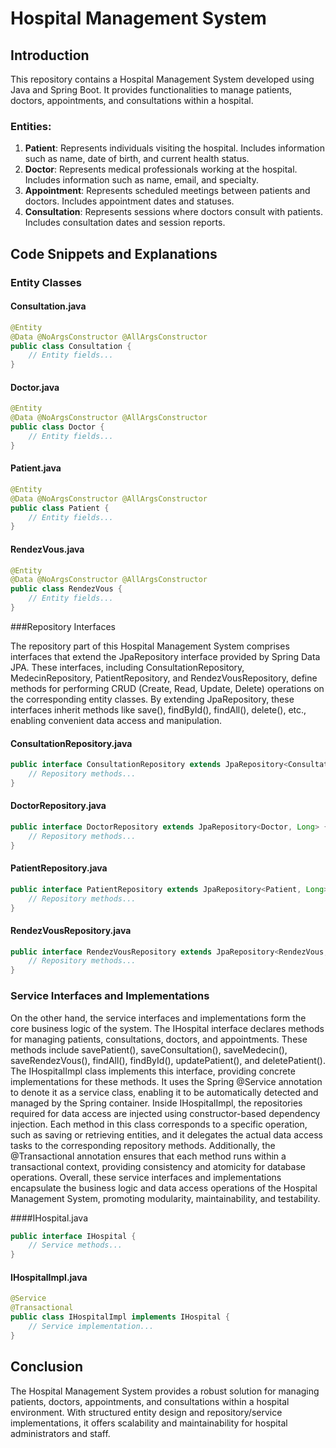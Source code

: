 # Hospital Management System

## Introduction

This repository contains a Hospital Management System developed using Java and Spring Boot. It provides functionalities to manage patients, doctors, appointments, and consultations within a hospital.

### Entities:

1. **Patient**: Represents individuals visiting the hospital. Includes information such as name, date of birth, and current health status.
2. **Doctor**: Represents medical professionals working at the hospital. Includes information such as name, email, and specialty.
3. **Appointment**: Represents scheduled meetings between patients and doctors. Includes appointment dates and statuses.
4. **Consultation**: Represents sessions where doctors consult with patients. Includes consultation dates and session reports.

## Code Snippets and Explanations

### Entity Classes

#### Consultation.java

```java
@Entity
@Data @NoArgsConstructor @AllArgsConstructor
public class Consultation {
    // Entity fields...
}
```
#### Doctor.java
```java
@Entity
@Data @NoArgsConstructor @AllArgsConstructor
public class Doctor {
    // Entity fields...
}
```
#### Patient.java
```java
@Entity
@Data @NoArgsConstructor @AllArgsConstructor
public class Patient {
    // Entity fields...
}
```
#### RendezVous.java
```java
@Entity
@Data @NoArgsConstructor @AllArgsConstructor
public class RendezVous {
    // Entity fields...
}
```
###Repository Interfaces

<p>The repository part of this Hospital Management System comprises interfaces that extend the JpaRepository interface provided by Spring Data JPA. These interfaces, including ConsultationRepository, MedecinRepository, PatientRepository, and RendezVousRepository, define methods for performing CRUD (Create, Read, Update, Delete) operations on the corresponding entity classes. By extending JpaRepository, these interfaces inherit methods like save(), findById(), findAll(), delete(), etc., enabling convenient data access and manipulation.</p>

#### ConsultationRepository.java
```java
public interface ConsultationRepository extends JpaRepository<Consultation, Long> {
    // Repository methods...
}
```
#### DoctorRepository.java
```java
public interface DoctorRepository extends JpaRepository<Doctor, Long> {
    // Repository methods...
}
```
#### PatientRepository.java
```java
public interface PatientRepository extends JpaRepository<Patient, Long> {
    // Repository methods...
}
```
#### RendezVousRepository.java
```java
public interface RendezVousRepository extends JpaRepository<RendezVous, Long> {
    // Repository methods...
}
```
### Service Interfaces and Implementations
<p>
    On the other hand, the service interfaces and implementations form the core business logic of the system. The IHospital interface declares methods for managing patients, consultations, doctors, and appointments. These methods include savePatient(), saveConsultation(), saveMedecin(), saveRendezVous(), findAll(), findById(), updatePatient(), and deletePatient(). The IHospitalImpl class implements this interface, providing concrete implementations for these methods. It uses the Spring @Service annotation to denote it as a service class, enabling it to be automatically detected and managed by the Spring container. Inside IHospitalImpl, the repositories required for data access are injected using constructor-based dependency injection. Each method in this class corresponds to a specific operation, such as saving or retrieving entities, and it delegates the actual data access tasks to the corresponding repository methods. Additionally, the @Transactional annotation ensures that each method runs within a transactional context, providing consistency and atomicity for database operations. Overall, these service interfaces and implementations encapsulate the business logic and data access operations of the Hospital Management System, promoting modularity, maintainability, and testability.
</p>

####IHospital.java
```java
public interface IHospital {
    // Service methods...
}
```
#### IHospitalImpl.java
```java
@Service
@Transactional
public class IHospitalImpl implements IHospital {
    // Service implementation...
}
```
## Conclusion
The Hospital Management System provides a robust solution for managing patients, doctors, appointments, and consultations within a hospital environment. With structured entity design and repository/service implementations, it offers scalability and maintainability for hospital administrators and staff.
